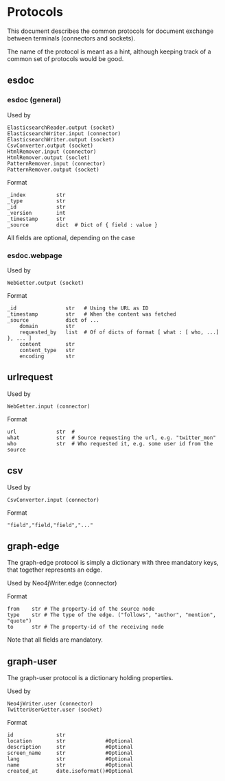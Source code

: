 # Protocols

This document describes the common protocols for document exchange between terminals (connectors and sockets).

The name of the protocol is meant as a hint, although keeping track of a common set of protocols would be good.

## esdoc

### esdoc (general)

Used by

    ElasticsearchReader.output (socket)
    ElasticsearchWriter.input (connector)
    ElasticsearchWriter.output (socket)
    CsvConverter.output (socket)
    HtmlRemover.input (connector)
    HtmlRemover.output (soclet)
    PatternRemover.input (connector)
    PatternRemover.output (socket)

Format

    _index          str
    _type           str
    _id             str
    _version        int
    _timestamp      str
    _source         dict  # Dict of { field : value }


All fields are optional, depending on the case

### esdoc.webpage

Used by

    WebGetter.output (socket)
    
Format

    _id                str   # Using the URL as ID
    _timestamp         str   # When the content was fetched
    _source            dict of ...
        domain         str
        requested_by   list  # Of of dicts of format [ what : [ who, ...] }, ... ]
        content        str
        content_type   str
        encoding       str

## urlrequest

Used by

    WebGetter.input (connector)

Format

    url             str  #
    what            str  # Source requesting the url, e.g. "twitter_mon"
    who             str  # Who requested it, e.g. some user id from the source

## csv

Used by

    CsvConverter.input (connector)

Format

```csv
"field","field,"field","..."
```


## graph-edge
The graph-edge protocol is simply a dictionary with three mandatory keys,
that together represents an edge.

Used by
    Neo4jWriter.edge (connector)

Format

    from    str # The property-id of the source node
    type    str # The type of the edge. ("follows", "author", "mention", "quote")
    to      str # The property-id of the receiving node

Note that all fields are mandatory.

## graph-user

The graph-user protocol is a dictionary holding properties.

Used by
    
    Neo4jWriter.user (connector)
    TwitterUserGetter.user (socket)

Format
    
    id              str              
    location        str             #Optional
    description     str             #Optional
    screen_name     str             #Optional
    lang            str             #Optional
    name            str             #Optional
    created_at      date.isoformat()#Optional
    